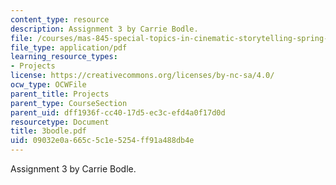 ```yaml
---
content_type: resource
description: Assignment 3 by Carrie Bodle.
file: /courses/mas-845-special-topics-in-cinematic-storytelling-spring-2004/09032e0a665c5c1e5254ff91a488db4e_3bodle.pdf
file_type: application/pdf
learning_resource_types:
- Projects
license: https://creativecommons.org/licenses/by-nc-sa/4.0/
ocw_type: OCWFile
parent_title: Projects
parent_type: CourseSection
parent_uid: dff1936f-cc40-17d5-ec3c-efd4a0f17d0d
resourcetype: Document
title: 3bodle.pdf
uid: 09032e0a-665c-5c1e-5254-ff91a488db4e
---
```

Assignment 3 by Carrie Bodle.